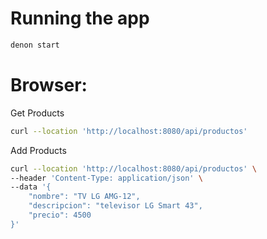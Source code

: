 
# Running the app

```bash
denon start
```

# Browser:

Get Products
```bash
curl --location 'http://localhost:8080/api/productos'
```

Add Products

```bash
curl --location 'http://localhost:8080/api/productos' \
--header 'Content-Type: application/json' \
--data '{
    "nombre": "TV LG AMG-12",
    "descripcion": "televisor LG Smart 43",
    "precio": 4500
}'
```